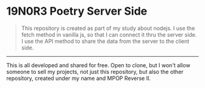 # 19N0R3 Poetry Server Side

> This repository is created as part of my study about nodejs. I use the fetch method in vanilla js, so that I can connect it thru the server side. I use the API method to share the data from the server to the client side.
----
This is all developed and shared for free. Open to clone, but I won't allow someone to sell my projects, not just this repository, but also the other repository, created under my name and MPOP Reverse II.
